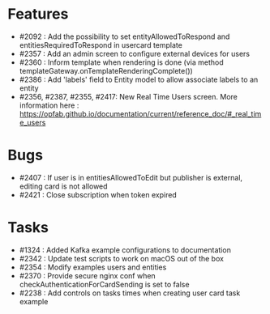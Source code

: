 # Features

- #2092 : Add the possibility to set entityAllowedToRespond and entitiesRequiredToRespond in usercard template
- #2357 : Add an admin screen to configure external devices for users
- #2360 : Inform template when rendering is done (via method templateGateway.onTemplateRenderingComplete())
- #2386 : Add 'labels' field to Entity model to allow associate labels to an entity
- #2356, #2387, #2355, #2417: New Real Time Users screen. More information here : https://opfab.github.io/documentation/current/reference_doc/#_real_time_users

# Bugs

- #2407 : If user is in entitiesAllowedToEdit but publisher is external, editing card is not allowed
- #2421 : Close subscription when token expired


# Tasks

- #1324 : Added Kafka example configurations to documentation
- #2342 : Update test scripts to work on macOS out of the box
- #2354 : Modify examples users and entities
- #2370 : Provide secure nginx conf when checkAuthenticationForCardSending is set to false
- #2238 : Add controls on tasks times when creating user card task example
